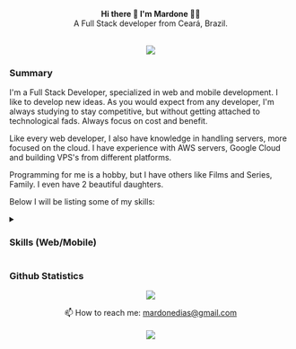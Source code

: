 <p align="center">
<strong> Hi there 👋 I'm Mardone 👨‍💻</strong> <br>
A Full Stack developer from Ceará, Brazil. <br><br>
</p>

<!--

BOTÕES: https://github.com/alexandresanlim/Badges4-README.md-Profile
[![????]()](#)

-->

<p align="center">
  <img src="https://github-readme-stats.vercel.app/api?username=mardonedias&show_icons=true"/>
</p>

### Summary
I'm a Full Stack Developer, specialized in web and mobile development. I like to develop new ideas. As you would expect from any developer, I'm always studying to stay competitive, but without getting attached to technological fads. Always focus on cost and benefit.

Like every web developer, I also have knowledge in handling servers, more focused on the cloud. I have experience with AWS servers, Google Cloud and building VPS's from different platforms.

Programming for me is a hobby, but I have others like Films and Series, Family. I even have 2 beautiful daughters.

Below I will be listing some of my skills:

<details>
  <summary><h3> Skills (Web/Mobile)</h3></summary>
  <p>In recent years I have specialized in Web/Mobile development. I've used several languages and frameworks. And I arrived at the set of technologies that serve most  web and mobile scenarios.</p>
  <p>Besides web/mobile I also have knowledge of technologies for desktop development. Java, C#, MySql and etc.</p>
  
  ### Languages
  <p>Javascript is the base language because I can use it both on the client and on the server. And not only that, javascript is the only language that can be executed by the web browser.</p>
  
  [![Javascript](https://img.shields.io/badge/JavaScript-323330?style=for-the-badge&logo=javascript&logoColor=F7DF1E)](#)
  [![Typescript](https://img.shields.io/badge/TypeScript-007ACC?style=for-the-badge&logo=typescript&logoColor=white)](#)
  [![Dart](https://img.shields.io/badge/Dart-0175C2?style=for-the-badge&logo=dart&logoColor=white)](#)
  [![Python](https://img.shields.io/badge/Python-FFD43B?style=for-the-badge&logo=python&logoColor=blue)](#)
  [![JSON](https://img.shields.io/badge/json-5E5C5C?style=for-the-badge&logo=json&logoColor=white)](#)
  [![PUG](https://img.shields.io/badge/Pug-E3C29B?style=for-the-badge&logo=pug&logoColor=black)](#)
  [![HTML](https://img.shields.io/badge/HTML5-E34F26?style=for-the-badge&logo=html5&logoColor=white)](#)
  [![CSS](https://img.shields.io/badge/CSS3-1572B6?style=for-the-badge&logo=css3&logoColor=white)](#)  
  
  ### Databases
  [![CouchDB](https://img.shields.io/badge/Couchbase-EA2328?style=for-the-badge&logo=couchbase&logoColor=white)](#)
  [![REDIS](https://img.shields.io/badge/redis-%23DD0031.svg?&style=for-the-badge&logo=redis&logoColor=white)](#)
  [![SQLITE](https://img.shields.io/badge/SQLite-07405E?style=for-the-badge&logo=sqlite&logoColor=white)](#)

  ### Client Side
  [![Vite](https://img.shields.io/badge/Vite-B73BFE?style=for-the-badge&logo=vite&logoColor=FFD62E)](#) 
  [![VueJs](https://img.shields.io/badge/Vue.js-35495E?style=for-the-badge&logo=vuedotjs&logoColor=4FC08D)](#)
  [![Vuetify](https://img.shields.io/badge/Vuetify-1867C0?style=for-the-badge&logo=vuetify&logoColor=white)](#)

  ### Server Side
  [![NodeJs](https://img.shields.io/badge/Node.js-339933?style=for-the-badge&logo=nodedotjs&logoColor=white)](#) 
  [![Express](https://img.shields.io/badge/Express.js-000000?style=for-the-badge&logo=express&logoColor=white)](#)
  [![RabbitMQ](https://img.shields.io/badge/rabbitmq-%23FF6600.svg?&style=for-the-badge&logo=rabbitmq&logoColor=white)](#)
  
  ### 📱 Mobile
  [![Flutter](https://img.shields.io/badge/Flutter-02569B?style=for-the-badge&logo=flutter&logoColor=white)](#)
  
  ### 💻 Infraestruture
  [![Debian](https://img.shields.io/badge/Debian-A81D33?style=for-the-badge&logo=debian&logoColor=white)](#)
  [![Docker](https://img.shields.io/badge/Docker-2CA5E0?style=for-the-badge&logo=docker&logoColor=white )](#) 
  [![Github](https://img.shields.io/badge/GitHub-100000?style=for-the-badge&logo=github&logoColor=white)](#)
  [![Github Actions](https://img.shields.io/badge/GitHub_Actions-2088FF?style=for-the-badge&logo=github-actions&logoColor=white)](#)  
  
  ### 👨‍💻 IDE
  [![VsCode](https://img.shields.io/badge/Visual_Studio_Code-0078D4?style=for-the-badge&logo=visual%20studio%20code&logoColor=white)](#)

  ### 📃 Documentation
  [![Swagger](https://img.shields.io/badge/Swagger-85EA2D?style=for-the-badge&logo=Swagger&logoColor=white)](#) 

  ### 🎨 Design
  <p>Even today with the great advancement in UI frameworks, there is still a need to create graphic design. For example, the visual identity of the brand.
    For this I have knowledge in the main graphic editing tools on the market</p>
  
  [![Photoshop](https://img.shields.io/badge/Adobe%20Photoshop-31A8FF?style=for-the-badge&logo=Adobe%20Photoshop&logoColor=black)](#)
  [![Ilustrator](https://img.shields.io/badge/Adobe%20Illustrator-FF9A00?style=for-the-badge&logo=adobe%20illustrator&logoColor=white)](#)
  [![Gimp](https://img.shields.io/badge/gimp-5C5543?style=for-the-badge&logo=gimp&logoColor=white)](#)
  [![inkscape](https://img.shields.io/badge/Inkscape-000000?style=for-the-badge&logo=Inkscape&logoColor=white)](#)
  
</details>

<!-- <details>
  <summary><h3> Skills (Desktop)</h3></summary>
  <p>soon</p>
</details> -->

### Github Statistics

<p align="center">
  <img src="https://github-profile-summary-cards.vercel.app/api/cards/profile-details?username=mardonedias&theme=vue"/>
</p>

<p align="center">
  📫 How to reach me: <a href="mailto:mardonedias@gmail.com">mardonedias@gmail.com</a> <br><br>
  <img src="https://komarev.com/ghpvc/?username=mardonedias&color=green&flat-square&label=PROFILE+VIEWS"/> <br>
</p>

<!--
[![willianrod's wakatime stats](https://github-readme-stats.vercel.app/api/wakatime?username=mardonedias)](https://github.com/anuraghazra/github-readme-stats)

**mardonedias/mardonedias** is a ✨ _special_ ✨ repository because its `README.md` (this file) appears on your GitHub profile.

Here are some ideas to get you started:

- 🌱 I’m currently learning ...
- 👯 I’m looking to collaborate on ...
- 🤔 I’m looking for help with ...
- 💬 Ask me about ...
- 📫 How to reach me: ...
- 😄 Pronouns: ...
- ⚡ Fun fact: ...
-->
